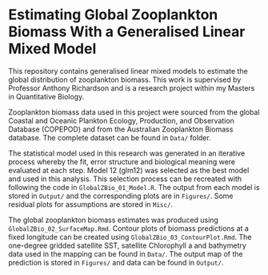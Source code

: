 # Estimating Global Zooplankton Biomass With a Generalised Linear Mixed Model
This repository contains generalised linear mixed models to estimate the global distribution of zooplankton biomass. This work is supervised by Professor Anthony Richardson and is a research project within my Masters in Quantitative Biology. 
 
Zooplankton biomass data used in this project were sourced from the global Coastal and Oceanic Plankton Ecology, Production, and Observation Database (COPEPOD) and from the Australian Zooplankton Biomass database. The complete dataset can be found in `Data/` folder.

The statistical model used in this research was generated in an iterative process whereby the fit, error structure and biological meaning were evaluated at each step. Model 12 (glm12) was selected as the best model and used in this analysis. This selection process can be recreated with following the code in `GlobalZBio_01_Model.R`. The output from each model is stored in `Output/` and the corresponding plots are in `Figures/`. Some residual plots for assumptions are stored in `Misc/`. 

The global zooplankton biomass estimates was produced using `GlobalZBio_02_SurfaceMap.Rmd`. Contour plots of biomass predictions at a fixed longitude can be created using `GlobalZBio_03_ContourPlot.Rmd`. The one-degree gridded satellite SST, satellite Chlorophyll a and bathymetry data used in the mapping can be found in `Data/`. The output map of the prediction is stored in `Figures/` and data can be found in `Output/`.

